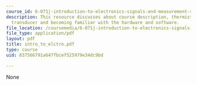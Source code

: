 ```yaml
---
course_id: 6-071j-introduction-to-electronics-signals-and-measurement-spring-2006
description: This resource discusses about course description, thermistor, a thermoelectric
  transducer and becoming familiar with the hardware and software.
file_location: /coursemedia/6-071j-introduction-to-electronics-signals-and-measurement-spring-2006/837566791a647fbcef525979e34dc9bd_intro_to_elctro.pdf
file_type: application/pdf
layout: pdf
title: intro_to_elctro.pdf
type: course
uid: 837566791a647fbcef525979e34dc9bd

---
```

None
